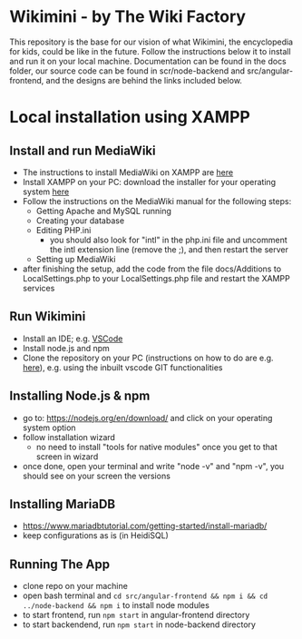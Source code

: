 # Wikimini - by The Wiki Factory
This repository is the base for our vision of what Wikimini, the encyclopedia for kids, could be like in the future. Follow the instructions below it to install and run it on your local machine. Documentation can be found in the docs folder, our source code can be found in scr/node-backend and src/angular-frontend, and the designs are behind the links included below.

# Local installation using XAMPP

## Install and run MediaWiki

- The instructions to install MediaWiki on XAMPP are [here](https://www.mediawiki.org/wiki/Manual:Installing_MediaWiki_on_XAMPP)
- Install XAMPP on your PC: download the installer for your operating system [here](https://www.apachefriends.org/index.html)
- Follow the instructions on the MediaWiki manual for the following steps:
    - Getting Apache and MySQL running
    - Creating your database
    - Editing PHP.ini
       - you should also look for "intl" in the php.ini file and uncomment the intl extension line (remove the ;), and then restart the server
    - Setting up MediaWiki
- after finishing the setup, add the code from the file docs/Additions to LocalSettings.php to your LocalSettings.php file and restart the XAMPP services
    
## Run Wikimini

- Install an IDE; e.g. [VSCode](https://code.visualstudio.com/)
- Install node.js and npm
- Clone the repository on your PC (instructions on how to do are e.g. [here](https://docs.github.com/en/get-started/getting-started-with-git/about-remote-repositories#cloning-with-ssh-urls)), e.g. using the inbuilt vscode GIT functionalities

## Installing Node.js & npm
- go to: https://nodejs.org/en/download/ and click on your operating system option
- follow installation wizard
  * no need to install "tools for native modules" once you get to that screen in wizard
- once done, open your terminal and write "node -v" and "npm -v", you should see on your screen the versions

## Installing MariaDB
- https://www.mariadbtutorial.com/getting-started/install-mariadb/
- keep configurations as is (in HeidiSQL)

## Running The App
- clone repo on your machine
- open bash terminal and `cd src/angular-frontend && npm i && cd ../node-backend && npm i` to install node modules
- to start frontend, run `npm start` in angular-frontend directory
- to start backendend, run `npm start` in node-backend directory
